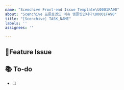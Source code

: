 ```yaml
---
name: "Scenchive Front-end Issue Template\U0001FA90"
about: "Scenchive 프론트엔드 이슈 템플릿입니다\U0001FA90"
title: "[Scenchive] TASK_NAME"
labels: ''
assignees: ''

---
```


## 📌Feature Issue
<!-- 관련 있는 이슈 번호(#000)를 적어주세요. 해당 pull request merge와 함께 이슈를 닫으려면 closed #Issue_number를 적어주세요. -->

## 📚 To-do
- [ ]

